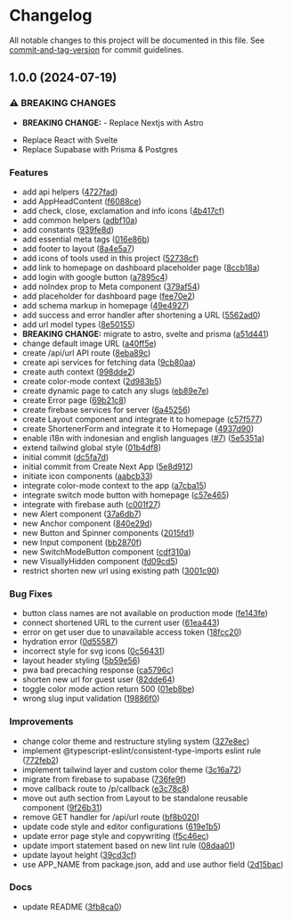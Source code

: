 # Changelog

All notable changes to this project will be documented in this file. See [commit-and-tag-version](https://github.com/absolute-version/commit-and-tag-version) for commit guidelines.

## 1.0.0 (2024-07-19)


### ⚠ BREAKING CHANGES

* **BREAKING CHANGE:** - Replace Nextjs with Astro
- Replace React with Svelte
- Replace Supabase with Prisma & Postgres

### Features

* add api helpers ([4727fad](https://github.com/RofiSyahrul/rofi.link/commit/4727fad63f23edcb5881d65d7c518696d578c6da))
* add AppHeadContent ([f6088ce](https://github.com/RofiSyahrul/rofi.link/commit/f6088ce5dea7dffaeede6052d3b1b801938ca6f2))
* add check, close, exclamation and info icons ([4b417cf](https://github.com/RofiSyahrul/rofi.link/commit/4b417cf36892051a97d350ac0d0b47d360920333))
* add common helpers ([adbf10a](https://github.com/RofiSyahrul/rofi.link/commit/adbf10aa078778e7fb89c764eeb1e69db8bf5a4c))
* add constants ([939fe8d](https://github.com/RofiSyahrul/rofi.link/commit/939fe8d6e9c0543496261ea91d245f333fbea66d))
* add essential meta tags ([016e86b](https://github.com/RofiSyahrul/rofi.link/commit/016e86bbde918cd2dac8afb5efa6bf436218d133))
* add footer to layout ([8a4e5a7](https://github.com/RofiSyahrul/rofi.link/commit/8a4e5a7dcc151265c3a4d1b81f5de337cd702728))
* add icons of tools used in this project ([52738cf](https://github.com/RofiSyahrul/rofi.link/commit/52738cfa389739af148c4bf5a1b0a1c9a4b8df45))
* add link to homepage on dashboard placeholder page ([8ccb18a](https://github.com/RofiSyahrul/rofi.link/commit/8ccb18a0e6a75a149fdc4ac05427aad38caa55b5))
* add login with google button ([a7895c4](https://github.com/RofiSyahrul/rofi.link/commit/a7895c407329b1e0f9d41885a2d225f888778295))
* add noIndex prop to Meta component ([379af54](https://github.com/RofiSyahrul/rofi.link/commit/379af54a77997fb9e4454b221d1afbb84f5879a1))
* add placeholder for dashboard page ([fee70e2](https://github.com/RofiSyahrul/rofi.link/commit/fee70e204a2f64a86f65b2557bca803782bc8c9c))
* add schema markup in homepage ([49e4927](https://github.com/RofiSyahrul/rofi.link/commit/49e492793001407ceecaf64f68b29141a3e64025))
* add success and error handler after shortening a URL ([5562ad0](https://github.com/RofiSyahrul/rofi.link/commit/5562ad0a28beacae7df4d40d6e52640f5a751fe7))
* add url model types ([8e50155](https://github.com/RofiSyahrul/rofi.link/commit/8e5015516603eff3bc57f1824f506901b27584a0))
* **BREAKING CHANGE:** migrate to astro, svelte and prisma ([a51d441](https://github.com/RofiSyahrul/rofi.link/commit/a51d441806a74dd4428e7661a1b2003aa0fb453a))
* change default image URL ([a40ff5e](https://github.com/RofiSyahrul/rofi.link/commit/a40ff5e3113959a170a0f676fb513f85fd95bf69))
* create /api/url API route ([8eba89c](https://github.com/RofiSyahrul/rofi.link/commit/8eba89c884ca0223e52aa37e808f9c55f2a198e3))
* create api services for fetching data ([9cb80aa](https://github.com/RofiSyahrul/rofi.link/commit/9cb80aac44e09ea76aef31630ac6570f7b5f2e7e))
* create auth context ([998dde2](https://github.com/RofiSyahrul/rofi.link/commit/998dde26b2abbe9d42b4ad89f380079c92afba10))
* create color-mode context ([2d983b5](https://github.com/RofiSyahrul/rofi.link/commit/2d983b58e659e60ca7a48454b609217a059a63ab))
* create dynamic page to catch any slugs ([eb89e7e](https://github.com/RofiSyahrul/rofi.link/commit/eb89e7eb887896b038f1dde74168ba321e8e86b1))
* create Error page ([69b21c8](https://github.com/RofiSyahrul/rofi.link/commit/69b21c81501657fd1acf54926c9df34555893ab0))
* create firebase services for server ([6a45256](https://github.com/RofiSyahrul/rofi.link/commit/6a452567d2f03afe7d17f9f0f215fa7087854afd))
* create Layout component and integrate it to homepage ([c57f577](https://github.com/RofiSyahrul/rofi.link/commit/c57f577b5cd9774ec7f2fcc6139984eae34e25bc))
* create ShortenerForm and integrate it to Homepage ([4937d90](https://github.com/RofiSyahrul/rofi.link/commit/4937d9069a77314e8f3ab901950354576b7f7dac))
* enable i18n with indonesian and english languages ([#7](https://github.com/RofiSyahrul/rofi.link/issues/7)) ([5e5351a](https://github.com/RofiSyahrul/rofi.link/commit/5e5351ad5ba115c1a0aeb1cf3c009c59a87b0bb1))
* extend tailwind global style ([01b4df8](https://github.com/RofiSyahrul/rofi.link/commit/01b4df8dbcd621eb90dae3f80387ede6aa9c3b63))
* initial commit ([dc5fa7d](https://github.com/RofiSyahrul/rofi.link/commit/dc5fa7dbeaf2a45043f64ca707d871711e258350))
* initial commit from Create Next App ([5e8d912](https://github.com/RofiSyahrul/rofi.link/commit/5e8d9124148f272433ac339fb56c68a843c46dba))
* initiate icon components ([aabcb33](https://github.com/RofiSyahrul/rofi.link/commit/aabcb332e8fa2802ca17d6be37aa2672f0fe42a9))
* integrate color-mode context to the app ([a7cba15](https://github.com/RofiSyahrul/rofi.link/commit/a7cba15b95dcd34e5e7d843cdff21b328857ecd5))
* integrate switch mode button with homepage ([c57e465](https://github.com/RofiSyahrul/rofi.link/commit/c57e465228a844712f05d865f62201c3190c8cbe))
* integrate with firebase auth ([c001f27](https://github.com/RofiSyahrul/rofi.link/commit/c001f2705b9149db5d6557d764af692b7c8283d9))
* new Alert component ([37a6db7](https://github.com/RofiSyahrul/rofi.link/commit/37a6db784ee76c3d76d22607675b4d41b776e5ff))
* new Anchor component ([840e29d](https://github.com/RofiSyahrul/rofi.link/commit/840e29dd3ec3691960e4018365ab33f956b9936f))
* new Button and Spinner components ([2015fd1](https://github.com/RofiSyahrul/rofi.link/commit/2015fd1d32286271519cae2d6be192a3b46b7688))
* new Input component ([bb2870f](https://github.com/RofiSyahrul/rofi.link/commit/bb2870fa10caaf5b082203eba58a446c76c9ae40))
* new SwitchModeButton component ([cdf310a](https://github.com/RofiSyahrul/rofi.link/commit/cdf310a5c2545a5eceece0803dd129457f6c2cc9))
* new VisuallyHidden component ([fd09cd5](https://github.com/RofiSyahrul/rofi.link/commit/fd09cd5b4ee04365425509984798df56821e218b))
* restrict shorten new url using existing path ([3001c90](https://github.com/RofiSyahrul/rofi.link/commit/3001c90010d97763705becb5d8f43fd9c2344fe7))


### Bug Fixes

* button class names are not available on production mode ([fe143fe](https://github.com/RofiSyahrul/rofi.link/commit/fe143fe5b1d86469e6bafcbfc0fea616d190622e))
* connect shortened URL to the current user ([61ea443](https://github.com/RofiSyahrul/rofi.link/commit/61ea44367d70e85af3be99d36bb3415aee99b580))
* error on get user due to unavailable access token ([18fcc20](https://github.com/RofiSyahrul/rofi.link/commit/18fcc20899f4ad97106ceb51bf9d06198e369893))
* hydration error ([0d55587](https://github.com/RofiSyahrul/rofi.link/commit/0d55587acaab87a462431cf3c1bf62504f582d74))
* incorrect style for svg icons ([0c56431](https://github.com/RofiSyahrul/rofi.link/commit/0c564313d3adb174fc13e892cc030d7fae42df16))
* layout header styling ([5b59e56](https://github.com/RofiSyahrul/rofi.link/commit/5b59e562a475accc3ff41d7ee30c26a6de40a456))
* pwa bad precaching response ([ca5796c](https://github.com/RofiSyahrul/rofi.link/commit/ca5796c8e938527b6bab4eb8d38d5eb6a8c9890c))
* shorten new url for guest user ([82dde64](https://github.com/RofiSyahrul/rofi.link/commit/82dde64fef36ec2e64838e959f05328b55ae9664))
* toggle color mode action return 500 ([01eb8be](https://github.com/RofiSyahrul/rofi.link/commit/01eb8beb529002d0a171166fdea9200accd53f19))
* wrong slug input validation ([19886f0](https://github.com/RofiSyahrul/rofi.link/commit/19886f03da9023953e48d7a2613e8d978d719d79))


### Improvements

* change color theme and restructure styling system ([327e8ec](https://github.com/RofiSyahrul/rofi.link/commit/327e8ecf156e1031da86e7e9905c6bb150d4bf02))
* implement @typescript-eslint/consistent-type-imports eslint rule ([772feb2](https://github.com/RofiSyahrul/rofi.link/commit/772feb24e57b785eda8195618e27be8faf405ff2))
* implement tailwind layer and custom color theme ([3c16a72](https://github.com/RofiSyahrul/rofi.link/commit/3c16a724d0e858c82bb705097c4679d8de608dbf))
* migrate from firebase to supabase ([736fe9f](https://github.com/RofiSyahrul/rofi.link/commit/736fe9f546f97eb74fd4aa8269a94e39f7793d02))
* move callback route to /p/callback ([e3c78c8](https://github.com/RofiSyahrul/rofi.link/commit/e3c78c8464052f0bc6902e46255e949755c81cea))
* move out auth section from Layout to be standalone reusable component ([9f26b31](https://github.com/RofiSyahrul/rofi.link/commit/9f26b31efe2e104bcccfa911e11ec5537304b459))
* remove GET handler for /api/url route ([bf8b020](https://github.com/RofiSyahrul/rofi.link/commit/bf8b0203027c2c28ac0c8100163f5ad391ef0cc4))
* update code style and editor configurations ([619e1b5](https://github.com/RofiSyahrul/rofi.link/commit/619e1b56637d101a11a376d31191b45054b58e21))
* update error page style and copywriting ([f5c46ec](https://github.com/RofiSyahrul/rofi.link/commit/f5c46ecdac20e93ee386d6f5d8851554857b10be))
* update import statement based on new lint rule ([08daa01](https://github.com/RofiSyahrul/rofi.link/commit/08daa01aaa5c4de55b38c4d4df8c5b0e2f5ac9eb))
* update layout height ([39cd3cf](https://github.com/RofiSyahrul/rofi.link/commit/39cd3cf1d908d4a8475bb428c7c751caffa2f4a3))
* use APP_NAME from package.json, add and use author field ([2d15bac](https://github.com/RofiSyahrul/rofi.link/commit/2d15bac288e7b3bdc901b6bae7c0ffc25bfd69ce))


### Docs

* update README ([3fb8ca0](https://github.com/RofiSyahrul/rofi.link/commit/3fb8ca062f66018e55a94023c36e6ec8856e8012))
